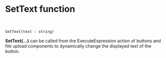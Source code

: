 # SetText function

<br/>

```
SetText(text : string)
```

**SetText(...)** can be called from the ExecuteExpression action of buttons and file upload components to dynamically change the displayed text of the button.
